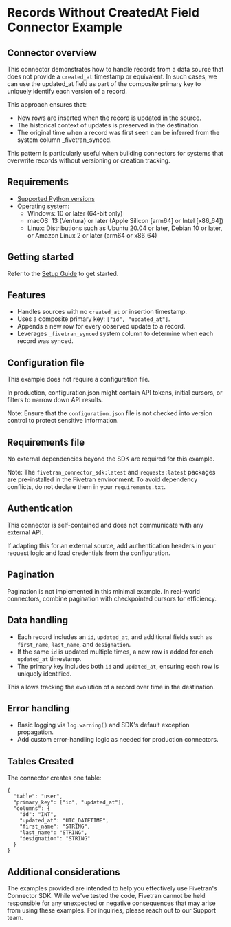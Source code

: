 # Records Without CreatedAt Field Connector Example

## Connector overview
This connector demonstrates how to handle records from a data source that does not provide a `created_at` timestamp or equivalent. In such cases, we can use the updated_at field as part of the composite primary key to uniquely identify each version of a record.

This approach ensures that:
- New rows are inserted when the record is updated in the source.
- The historical context of updates is preserved in the destination.
- The original time when a record was first seen can be inferred from the system column _fivetran_synced.

This pattern is particularly useful when building connectors for systems that overwrite records without versioning or creation tracking.


## Requirements
- [Supported Python versions](https://github.com/fivetran/fivetran_connector_sdk/blob/main/README.md#requirements)   
- Operating system:
  - Windows: 10 or later (64-bit only)
  - macOS: 13 (Ventura) or later (Apple Silicon [arm64] or Intel [x86_64])
  - Linux: Distributions such as Ubuntu 20.04 or later, Debian 10 or later, or Amazon Linux 2 or later (arm64 or x86_64)


## Getting started
Refer to the [Setup Guide](https://fivetran.com/docs/connectors/connector-sdk/setup-guide) to get started.


## Features
- Handles sources with no `created_at` or insertion timestamp.
- Uses a composite primary key: `["id", "updated_at"]`.
- Appends a new row for every observed update to a record.
- Leverages `_fivetran_synced` system column to determine when each record was synced.


## Configuration file
This example does not require a configuration file.

In production, configuration.json might contain API tokens, initial cursors, or filters to narrow down API results.

Note: Ensure that the `configuration.json` file is not checked into version control to protect sensitive information.


## Requirements file
No external dependencies beyond the SDK are required for this example.

Note: The `fivetran_connector_sdk:latest` and `requests:latest` packages are pre-installed in the Fivetran environment. To avoid dependency conflicts, do not declare them in your `requirements.txt`.


## Authentication
This connector is self-contained and does not communicate with any external API.

If adapting this for an external source, add authentication headers in your request logic and load credentials from the configuration.


## Pagination
Pagination is not implemented in this minimal example. In real-world connectors, combine pagination with checkpointed cursors for efficiency.


## Data handling
- Each record includes an `id`, `updated_at`, and additional fields such as `first_name`, `last_name`, and `designation`.
- If the same `id` is updated multiple times, a new row is added for each `updated_at` timestamp.
- The primary key includes both `id` and `updated_at`, ensuring each row is uniquely identified.

This allows tracking the evolution of a record over time in the destination.


## Error handling
- Basic logging via `log.warning()` and SDK's default exception propagation.
- Add custom error-handling logic as needed for production connectors.

## Tables Created
The connector creates one table:

```
{
  "table": "user",
  "primary_key": ["id", "updated_at"],
  "columns": {
    "id": "INT",
    "updated_at": "UTC_DATETIME",
    "first_name": "STRING",
    "last_name": "STRING",
    "designation": "STRING"
  }
}
```


## Additional considerations

The examples provided are intended to help you effectively use Fivetran's Connector SDK. While we've tested the code, Fivetran cannot be held responsible for any unexpected or negative consequences that may arise from using these examples. For inquiries, please reach out to our Support team.